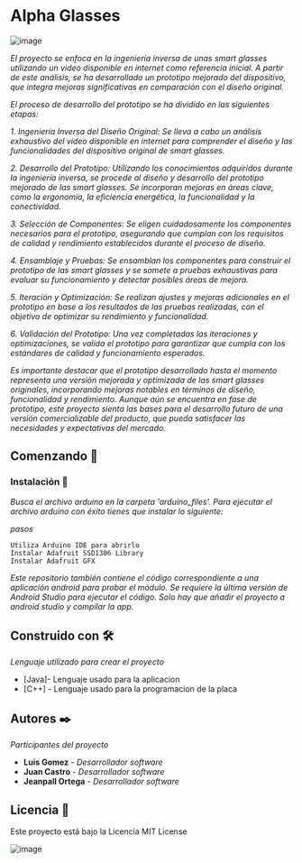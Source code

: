 # Alpha Glasses
![image](https://github.com/Jeanpall/Alpha_Glasses/assets/110853639/0baacbec-1e70-4874-856a-ae9e0e2f28a6)

_El proyecto se enfoca en la ingeniería inversa de unas smart glasses utilizando un video disponible en internet como referencia inicial. A partir de este análisis, se ha desarrollado un prototipo mejorado del dispositivo, que integra mejoras significativas en comparación con el diseño original._

_El proceso de desarrollo del prototipo se ha dividido en las siguientes etapas:_

_1. Ingeniería Inversa del Diseño Original: Se lleva a cabo un análisis exhaustivo del video disponible en internet para comprender el diseño y las funcionalidades del dispositivo original de smart glasses._

_2. Desarrollo del Prototipo: Utilizando los conocimientos adquiridos durante la ingeniería inversa, se procede al diseño y desarrollo del prototipo mejorado de las smart glasses. Se incorporan mejoras en áreas clave, como la ergonomía, la eficiencia energética, la funcionalidad y la conectividad._

_3. Selección de Componentes: Se eligen cuidadosamente los componentes necesarios para el prototipo, asegurando que cumplan con los requisitos de calidad y rendimiento establecidos durante el proceso de diseño._

_4. Ensamblaje y Pruebas: Se ensamblan los componentes para construir el prototipo de las smart glasses y se somete a pruebas exhaustivas para evaluar su funcionamiento y detectar posibles áreas de mejora._

_5. Iteración y Optimización: Se realizan ajustes y mejoras adicionales en el prototipo en base a los resultados de las pruebas realizadas, con el objetivo de optimizar su rendimiento y funcionalidad._

_6. Validación del Prototipo: Una vez completadas las iteraciones y optimizaciones, se valida el prototipo para garantizar que cumpla con los estándares de calidad y funcionamiento esperados._

_Es importante destacar que el prototipo desarrollado hasta el momento representa una versión mejorada y optimizada de las smart glasses originales, incorporando mejoras notables en términos de diseño, funcionalidad y rendimiento. Aunque aún se encuentra en fase de prototipo, este proyecto sienta las bases para el desarrollo futuro de una versión comercializable del producto, que pueda satisfacer las necesidades y expectativas del mercado._

## Comenzando 🚀


### Instalación 🔧

_Busca el archivo arduino en la carpeta 'arduino_files'. Para ejecutar el archivo arduino con éxito tienes que instalar lo siguiente:_

_pasos_

```
Utiliza Arduino IDE para abrirlo
Instalar Adafruit SSD1306 Library
Instalar Adafruit GFX
```

_Este repositorio también contiene el código correspondiente a una aplicación android para probar el módulo. Se requiere la última versión de Android Studio para ejecutar el código. Solo hay que añadir el proyecto a android studio y compilar la app._

## Construido con 🛠️

_Lenguaje utilizado para crear el proyecto_

* [Java]- Lenguaje usado para la aplicacion
* [C++] - Lenguaje usado para la programacion de la placa


## Autores ✒️

_Participantes del proyecto_

* **Luis Gomez** - *Desarrollador software* 
* **Juan Castro** - *Desarrollador software* 
* **Jeanpall Ortega** - *Desarrollador software* 

## Licencia 📄

Este proyecto está bajo la Licencia MIT License

![image](https://github.com/Jeanpall/Alpha_Glasses/assets/110853639/f250db64-e0fd-4b07-94ae-27138f0a41da)



